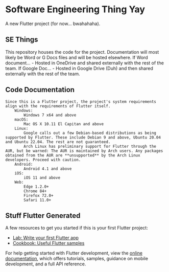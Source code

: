 # Software Engineering Thing Yay

A new Flutter project (for now... bwahahaha).

## SE Things

This repository houses the code for the project. Documentation will most likely be Word or G Docs files and will be hosted elsewhere.
	If Word document...
		- Hosted in OneDrive and shared externally with the rest of the team.
	If Google Doc...
		- Hosted in Google Drive (Duh) and then shared externally with the rest of the team.

## Code Documentation

	Since this is a Flutter project, the project's system requirements align with the requirements of Flutter itself.
		Windows: 
        	Windows 7 x64 and above
    	macOS:
        	Mac OS X 10.11 El Capitan and above
      	Linux:
        	Google calls out a few Debian-based distributions as being supported by Flutter. These include Debian 9 and above, Ubuntu 20.04 and Ubuntu 22.04. The rest are not guaranteed.
        	Arch Linux has preliminary support for Flutter through the AUR, but be warned: The AUR is maintained by Arch users. Any packages obtained from the AUR are **unsupported** by the Arch Linux developers. Proceed with caution.
      	Android:
        	Android 4.1 and above
      	iOS:
        	iOS 11 and above
      	Web:
        	Edge 1.2.0+
        	Chrome 84+
        	Firefox 72.0+
        	Safari 11.0+

## Stuff Flutter Generated

A few resources to get you started if this is your first Flutter project:

- [Lab: Write your first Flutter app](https://docs.flutter.dev/get-started/codelab)
- [Cookbook: Useful Flutter samples](https://docs.flutter.dev/cookbook)

For help getting started with Flutter development, view the
[online documentation](https://docs.flutter.dev/), which offers tutorials,
samples, guidance on mobile development, and a full API reference.
